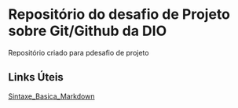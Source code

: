 # Repositório do desafio de Projeto sobre Git/Github da DIO
Repositório criado para pdesafio de projeto
## Links Úteis
[Sintaxe_Basica_Markdown](https://www.markdownguide.org/basic-syntax/)
